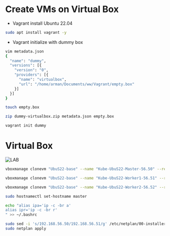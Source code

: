 # Create VMs on Virtual Box

* Vagrant install Ubuntu 22.04

```bash
sudo apt install vagrant -y
```

* Vagrant initialize with dummy box

```bash
vim metadata.json
{
  "name": "dummy",
  "versions": [{
    "version": "0",
    "providers": [{
      "name": "virtualbox",
      "url": "/home/arman/Documents/ww/Vagrant/empty.box"
    }]
  }]
}
```

```bash
touch empty.box
```

```bash
zip dummy-virtualbox.zip metadata.json empty.box
```

```bash
vagrant init dummy
```


# Virtual Box
![LAB](https://github.com/hojat-gazestani/DevOps/blob/main/Kubernetes/Pic/01-environment/02-LAB.png)
```bash
vboxmanage clonevm "UbuS22-base" --name "Kube-UbuS22-Master-56.50" --register --mode machine

vboxmanage clonevm "UbuS22-base" --name "Kube-UbuS22-Worker1-56.51" --register --mode machine

vboxmanage clonevm "UbuS22-base" --name "Kube-UbuS22-Worker2-56.52" --register --mode machine
```

```bash
sudo hostnamectl set-hostname master

echo "alias ipa='ip -c -br a'
alias ipr='ip -c -br r'
" >> ~/.bashrc

sudo sed -i 's/192.168.56.50/192.168.56.51/g' /etc/netplan/00-installer-config.yaml
sudo netplan apply
```
